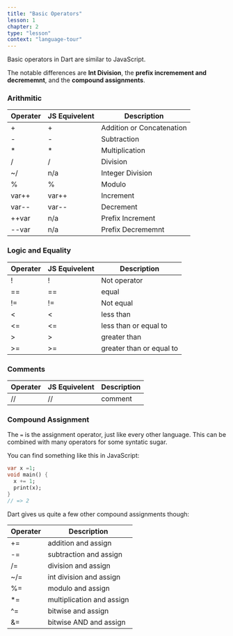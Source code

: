 ```yaml
---
title: "Basic Operators"
lesson: 1
chapter: 2
type: "lesson"
context: "language-tour"
---
```


Basic operators in Dart are similar to JavaScript. 

The notable differences are **Int Division**, the **prefix incremement and decrememnt**, and the **compound assignments**.

### Arithmitic

| Operater | JS Equivelent |Description |
|----------|---------------|------------|
| +        | +             | Addition or Concatenation |
| -        | -             | Subtraction |
| *        | *             | Multiplication |
| /        | /             | Division |
| ~/       | n/a           | Integer Division
| %        | %             | Modulo |
| var++    | var++        | Increment |
| var--    | var--        | Decrement |
| ++var     | n/a         | Prefix Increment
| --var     | n/a          | Prefix Decrememnt

### Logic and Equality

| Operater | JS Equivelent | Description |
|----------|---------------|------------|
| !        | !             | Not operator |
| ==        | ==           | equal    |
| !=       | !=            | Not equal |
| <        | <             | less than    |
| <=       | <=            | less than or equal to |
| >        | >              | greater than    |
| >=       | >=            | greater than or equal to |

### Comments

| Operater | JS Equivelent | Description |
|----------|---------------|------------|
| //       | //            | comment    |

### Compound Assignment

The `=` is the assignment operator, just like every other language. This can be combined with many operators for some syntatic sugar. 

You can find something like this in JavaScript:

```dart
var x =1;
void main() {
  x += 1;
  print(x);
}
// => 2
```

Dart gives us quite a few other compound assignments though:


| Operater | Description |
|----------|---------------|
|  +=    |   addition and assign    |
|  -=    |   subtraction and assign    |
|  /=    |   division and assign    |
|  ~/=    |   int division and assign    |
|  %=    |   modulo and assign    |
|  *=    |   multiplication and assign    |
|  ^=    |   bitwise and assign    |
|  &=    |   bitwise AND and assign    |